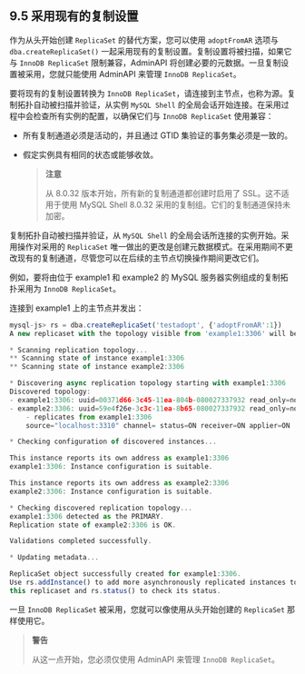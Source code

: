 ## 9.5 采用现有的复制设置

作为从头开始创建 `ReplicaSet` 的替代方案，您可以使用 `adoptFromAR` 选项与 `dba.createReplicaSet()` 一起采用现有的复制设置。复制设置将被扫描，如果它与 `InnoDB ReplicaSet` 限制兼容，AdminAPI 将创建必要的元数据。一旦复制设置被采用，您就只能使用 AdminAPI 来管理 `InnoDB ReplicaSet`。

要将现有的复制设置转换为 `InnoDB ReplicaSet`，请连接到主节点，也称为源。复制拓扑自动被扫描并验证，从实例 `MySQL Shell` 的全局会话开始连接。在采用过程中会检查所有实例的配置，以确保它们与 `InnoDB ReplicaSet` 使用兼容：

- 所有复制通道必须是活动的，并且通过 GTID 集验证的事务集必须是一致的。

- 假定实例具有相同的状态或能够收敛。

  > **注意**
  >
  > 从 8.0.32 版本开始，所有新的复制通道都创建时启用了 SSL。这不适用于使用 MySQL Shell 8.0.32 采用的复制组。它们的复制通道保持未加密。

复制拓扑自动被扫描并验证，从 `MySQL Shell` 的全局会话所连接的实例开始。采用操作对采用的 `ReplicaSet` 唯一做出的更改是创建元数据模式。在采用期间不更改现有的复制通道，尽管您可以在后续的主节点切换操作期间更改它们。

例如，要将由位于 example1 和 example2 的 MySQL 服务器实例组成的复制拓扑采用为 `InnoDB ReplicaSet`。

连接到 example1 上的主节点并发出：

```js
mysql-js> rs = dba.createReplicaSet('testadopt', {'adoptFromAR':1})
A new replicaset with the topology visible from 'example1:3306' will be created.

* Scanning replication topology...
** Scanning state of instance example1:3306
** Scanning state of instance example2:3306

* Discovering async replication topology starting with example1:3306
Discovered topology:
- example1:3306: uuid=00371d66-3c45-11ea-804b-080027337932 read_only=no
- example2:3306: uuid=59e4f26e-3c3c-11ea-8b65-080027337932 read_only=no
    - replicates from example1:3306
	source="localhost:3310" channel= status=ON receiver=ON applier=ON

* Checking configuration of discovered instances...

This instance reports its own address as example1:3306
example1:3306: Instance configuration is suitable.

This instance reports its own address as example2:3306
example2:3306: Instance configuration is suitable.

* Checking discovered replication topology...
example1:3306 detected as the PRIMARY.
Replication state of example2:3306 is OK.

Validations completed successfully.

* Updating metadata...

ReplicaSet object successfully created for example1:3306.
Use rs.addInstance() to add more asynchronously replicated instances to
this replicaset and rs.status() to check its status.
```

一旦 `InnoDB ReplicaSet` 被采用，您就可以像使用从头开始创建的 `ReplicaSet` 那样使用它。

> **警告**
>
> 从这一点开始，您必须仅使用 AdminAPI 来管理 `InnoDB ReplicaSet`。